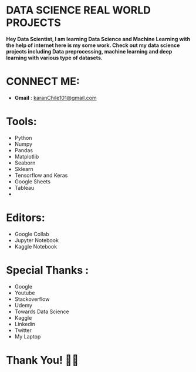 # DATA SCIENCE REAL WORLD PROJECTS

**Hey Data Scientist, I am learning Data Science and Machine Learning with the help of internet here is my some work. Check out my data science projects including Data preprocessing, machine learning and deep learning with various type of datasets.**

# CONNECT ME:
- **Gmail** : karanChile101@gmail.com

# Tools:
- Python
- Numpy
- Pandas
- Matplotlib
- Seaborn
- Sklearn
- Tensorflow and Keras
- Google Sheets
- Tableau
- 

# Editors:
- Google Collab
- Jupyter Notebook
- Kaggle Notebook

# Special Thanks :
- Google
- Youtube
- Stackoverflow
- Udemy
- Towards Data Science
- Kaggle
- Linkedin
- Twitter
- My Laptop


# Thank You! 🚀👻

